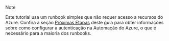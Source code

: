 > [!NOTE]
> Este tutorial usa um runbook simples que não requer acesso a recursos do Azure.  Confira a seção [Próximas Etapas](#nextsteps) deste guia para obter informações sobre como configurar a autenticação na Automação do Azure, o que é necessário para a maioria dos runbooks. 
> 
> 



<!--HONumber=Jan17_HO3-->


